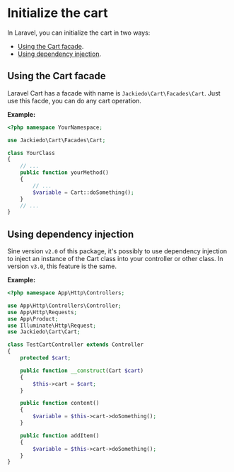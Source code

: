# Initialize the cart
In Laravel, you can initialize the cart in two ways:

- [Using the Cart facade](#using-the-cart-facade).
- [Using dependency injection](#using-dependency-injection).

## Using the Cart facade
Laravel Cart has a facade with name is `Jackiedo\Cart\Facades\Cart`. Just use this facde, you can do any cart operation.

**Example:**

```php
<?php namespace YourNamespace;

use Jackiedo\Cart\Facades\Cart;

class YourClass
{
    // ...
    public function yourMethod()
    {
        // ...
        $variable = Cart::doSomething();
    }
    // ...
}
```

## Using dependency injection
Sine version `v2.0` of this package, it's possibly to use dependency injection to inject an instance of the Cart class into your controller or other class. In version `v3.0`, this feature is the same.

**Example:**

```php
<?php namespace App\Http\Controllers;

use App\Http\Controllers\Controller;
use App\Http\Requests;
use App\Product;
use Illuminate\Http\Request;
use Jackiedo\Cart\Cart;

class TestCartController extends Controller
{
    protected $cart;

    public function __construct(Cart $cart)
    {
        $this->cart = $cart;
    }

    public function content()
    {
        $variable = $this->cart->doSomething();
    }

    public function addItem()
    {
        $variable = $this->cart->doSomething();
    }
}

```

